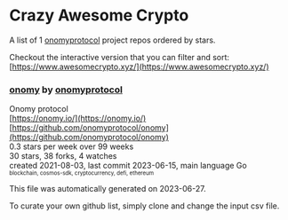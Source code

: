 # Crazy Awesome Crypto
A list of 1 [onomyprotocol](https://github.com/onomyprotocol) project repos ordered by stars.  

Checkout the interactive version that you can filter and sort: 
[https://www.awesomecrypto.xyz/](https://www.awesomecrypto.xyz/)  


### [onomy](https://github.com/onomyprotocol/onomy) by [onomyprotocol](https://github.com/onomyprotocol)  
Onomy protocol  
[https://onomy.io/](https://onomy.io/)  
[https://github.com/onomyprotocol/onomy](https://github.com/onomyprotocol/onomy)  
0.3 stars per week over 99 weeks  
30 stars, 38 forks, 4 watches  
created 2021-08-03, last commit 2023-06-15, main language Go  
<sub><sup>blockchain, cosmos-sdk, cryptocurrency, defi, ethereum</sup></sub>


This file was automatically generated on 2023-06-27.  

To curate your own github list, simply clone and change the input csv file.  